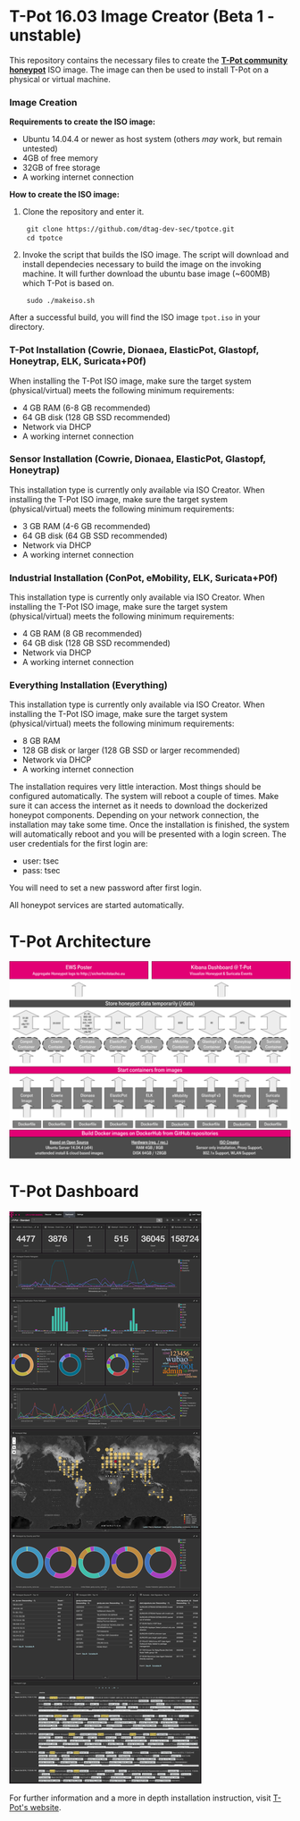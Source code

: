 # T-Pot 16.03 Image Creator (Beta 1 - unstable)

This repository contains the necessary files to create the **[T-Pot community honeypot](http://dtag-dev-sec.github.io/)**  ISO image.
The image can then be used to install T-Pot on a physical or virtual machine.

### Image Creation
**Requirements to create the ISO image:**
- Ubuntu 14.04.4 or newer as host system (others *may* work, but remain untested)
- 4GB of free memory  
- 32GB of free storage
- A working internet connection

**How to create the ISO image:**

1. Clone the repository and enter it.

        git clone https://github.com/dtag-dev-sec/tpotce.git
        cd tpotce

2. Invoke the script that builds the ISO image.
The script will download and install dependecies necessary to build the image on the invoking machine. It will further download the ubuntu base image (~600MB) which T-Pot is based on.

        sudo ./makeiso.sh

After a successful build, you will find the ISO image `tpot.iso` in your directory.

### T-Pot Installation (Cowrie, Dionaea, ElasticPot, Glastopf, Honeytrap, ELK, Suricata+P0f)
When installing the T-Pot ISO image, make sure the target system (physical/virtual) meets the following minimum requirements:
- 4 GB RAM (6-8 GB recommended)
- 64 GB disk (128 GB SSD recommended)
- Network via DHCP
- A working internet connection

### Sensor Installation (Cowrie, Dionaea, ElasticPot, Glastopf, Honeytrap)
This installation type is currently only available via ISO Creator.
When installing the T-Pot ISO image, make sure the target system (physical/virtual) meets the following minimum requirements:
- 3 GB RAM (4-6 GB recommended) 
- 64 GB disk (64 GB SSD recommended)
- Network via DHCP
- A working internet connection

### Industrial Installation (ConPot, eMobility, ELK, Suricata+P0f)
This installation type is currently only available via ISO Creator.
When installing the T-Pot ISO image, make sure the target system (physical/virtual) meets the following minimum requirements:
- 4 GB RAM (8 GB recommended)
- 64 GB disk (128 GB SSD recommended)
- Network via DHCP
- A working internet connection

### Everything Installation (Everything)
This installation type is currently only available via ISO Creator.
When installing the T-Pot ISO image, make sure the target system (physical/virtual) meets the following minimum requirements:
- 8 GB RAM
- 128 GB disk or larger (128 GB SSD or larger recommended)
- Network via DHCP
- A working internet connection

The installation requires very little interaction. Most things should be configured automatically. The system will reboot a couple of times. Make sure it can access the internet as it needs to download the dockerized honeypot components. Depending on your network connection, the installation may take some time.
Once the installation is finished, the system will automatically reboot and you will be presented with a login screen. The user credentials for the first login are:
- user: tsec
- pass: tsec

You will need to set a new password after first login.

All honeypot services are started automatically. 

# T-Pot Architecture

![T-Pot 16.03 architecture](doc/architecture.png)

# T-Pot Dashboard

![T-Pot Dashboard](doc/dashboard.png)

For further information and a more in depth installation instruction, visit [T-Pot's website](http://dtag-dev-sec.github.io/).
